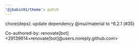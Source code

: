 ```yaml
---
'@jbabin91/theme': patch
---
```


chore(deps): update dependency @mui/material to ^6.2.1 (#35)

Co-authored-by: renovate[bot] <29139614+renovate[bot]@users.noreply.github.com>
